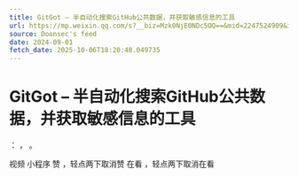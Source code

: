 ```yaml
---
title: GitGot – 半自动化搜索GitHub公共数据，并获取敏感信息的工具
url: https://mp.weixin.qq.com/s?__biz=Mzk0NjE0NDc5OQ==&mid=2247524909&idx=1&sn=7607e98ea4bd0343038093c35e34867b
source: Doonsec's feed
date: 2024-09-01
fetch_date: 2025-10-06T18:20:48.049735
---
```


# GitGot – 半自动化搜索GitHub公共数据，并获取敏感信息的工具

：
，
。

视频
小程序
赞
，轻点两下取消赞
在看
，轻点两下取消在看